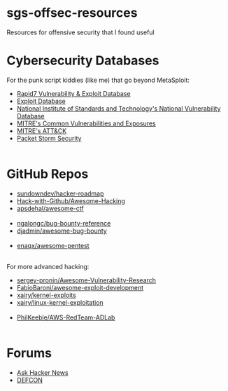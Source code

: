 # sgs-offsec-resources
Resources for offensive security that I found useful

# Cybersecurity Databases
For the punk script kiddies (like me) that go beyond MetaSploit:
* [Rapid7 Vulnerability & Exploit Database](https://www.rapid7.com/db/)
* [Exploit Database](https://www.exploit-db.com/)
* [National Institute of Standards and Technology's National Vulnerability Database](https://nvd.nist.gov/)
* [MITRE's Common Vulnerabilities and Exposures](https://cve.mitre.org/)
* [MITRE's ATT&CK](https://attack.mitre.org/)
* [Packet Storm Security](https://packetstormsecurity.com/)
<br></br>
# GitHub Repos
* [sundowndev/hacker-roadmap](https://github.com/sundowndev/hacker-roadmap)
* [Hack-with-Github/Awesome-Hacking](https://github.com/Hack-with-Github/Awesome-Hacking)
* [apsdehal/awesome-ctf](https://github.com/apsdehal/awesome-ctf)
<br></br>
* [ngalongc/bug-bounty-reference](https://github.com/ngalongc/bug-bounty-reference)
* [djadmin/awesome-bug-bounty](https://github.com/djadmin/awesome-bug-bounty)
<br></br>
* [enaqx/awesome-pentest](https://github.com/enaqx/awesome-pentest)
<br></br>

For more advanced hacking:
* [sergey-pronin/Awesome-Vulnerability-Research](https://github.com/sergey-pronin/Awesome-Vulnerability-Research)
* [FabioBaroni/awesome-exploit-development](https://github.com/FabioBaroni/awesome-exploit-development)
* [xairy/kernel-exploits](https://github.com/xairy/kernel-exploits)
* [xairy/linux-kernel-exploitation](https://github.com/xairy/linux-kernel-exploitation)
<br></br>
* [PhilKeeble/AWS-RedTeam-ADLab](https://github.com/PhilKeeble/AWS-RedTeam-ADLab)
<br></br>

# Forums
* [Ask Hacker News](https://news.ycombinator.com/ask)
* [DEFCON](https://forum.defcon.org/)
